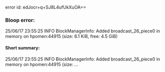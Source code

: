 error id: edJocr+q+SJ8L4ufUkXuOA==
### Bloop error:

25/06/17 23:55:25 INFO BlockManagerInfo: Added broadcast_26_piece0 in memory on hpomen:44915 (size: 6.1 KiB, free: 4.5 GiB)
#### Short summary: 

25/06/17 23:55:25 INFO BlockManagerInfo: Added broadcast_26_piece0 in memory on hpomen:44915 (size: ...